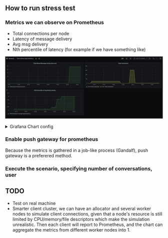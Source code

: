 ## How to run stress test

### Metrics we can observe on Prometheus
- Total connections per node 
- Latency of message delivery 
- Avg msg delivery
- Nth percentile of latency (for example if we have something like)

![Alt text](./tom_chart.jpg "Charts on Grafana")

<details>
  <summary>Grafana Chart config</summary>

 ```
{
  "annotations": {
    "list": [
      {
        "builtIn": 1,
        "datasource": "-- Grafana --",
        "enable": true,
        "hide": true,
        "iconColor": "rgba(0, 211, 255, 1)",
        "name": "Annotations & Alerts",
        "type": "dashboard"
      }
    ]
  },
  "editable": true,
  "gnetId": null,
  "graphTooltip": 1,
  "id": 20,
  "links": [],
  "panels": [
    {
      "aliasColors": {},
      "bars": false,
      "dashLength": 10,
      "dashes": false,
      "datasource": "Prometheus",
      "description": "In the last 5m, there was 90% messages that have delivery latency less than the given number in the graph",
      "fieldConfig": {
        "defaults": {},
        "overrides": []
      },
      "fill": 1,
      "fillGradient": 0,
      "gridPos": {
        "h": 8,
        "w": 12,
        "x": 0,
        "y": 0
      },
      "hiddenSeries": false,
      "id": 4,
      "legend": {
        "avg": false,
        "current": false,
        "max": false,
        "min": false,
        "show": true,
        "total": false,
        "values": false
      },
      "lines": true,
      "linewidth": 1,
      "nullPointMode": "null",
      "options": {
        "alertThreshold": true
      },
      "percentage": false,
      "pluginVersion": "7.5.12",
      "pointradius": 2,
      "points": false,
      "renderer": "flot",
      "seriesOverrides": [],
      "spaceLength": 10,
      "stack": false,
      "steppedLine": false,
      "targets": [
        {
          "exemplar": true,
          "expr": "histogram_quantile(0.9, sum(rate(manabie_app_tom_stress_test_delivery_latency_bucket[5m])) by (le))",
          "interval": "",
          "legendFormat": "90th Percentile of message delivery latency",
          "refId": "A"
        }
      ],
      "thresholds": [],
      "timeFrom": null,
      "timeRegions": [],
      "timeShift": null,
      "title": "90th Percentile of msg delivery latency",
      "tooltip": {
        "shared": true,
        "sort": 0,
        "value_type": "individual"
      },
      "type": "graph",
      "xaxis": {
        "buckets": null,
        "mode": "time",
        "name": null,
        "show": true,
        "values": []
      },
      "yaxes": [
        {
          "format": "short",
          "label": null,
          "logBase": 1,
          "max": null,
          "min": null,
          "show": true
        },
        {
          "format": "short",
          "label": null,
          "logBase": 1,
          "max": null,
          "min": null,
          "show": true
        }
      ],
      "yaxis": {
        "align": false,
        "alignLevel": null
      }
    },
    {
      "aliasColors": {},
      "bars": false,
      "dashLength": 10,
      "dashes": false,
      "datasource": "Prometheus",
      "fieldConfig": {
        "defaults": {},
        "overrides": []
      },
      "fill": 1,
      "fillGradient": 0,
      "gridPos": {
        "h": 8,
        "w": 12,
        "x": 12,
        "y": 0
      },
      "hiddenSeries": false,
      "id": 2,
      "legend": {
        "avg": false,
        "current": false,
        "max": false,
        "min": false,
        "show": true,
        "total": false,
        "values": false
      },
      "lines": true,
      "linewidth": 1,
      "nullPointMode": "null",
      "options": {
        "alertThreshold": true
      },
      "percentage": false,
      "pluginVersion": "7.5.12",
      "pointradius": 2,
      "points": false,
      "renderer": "flot",
      "seriesOverrides": [],
      "spaceLength": 10,
      "stack": false,
      "steppedLine": false,
      "targets": [
        {
          "exemplar": true,
          "expr": "manabie_app_tom_total_conn",
          "interval": "",
          "legendFormat": "{{pod}} total connections",
          "refId": "A"
        }
      ],
      "thresholds": [],
      "timeFrom": null,
      "timeRegions": [],
      "timeShift": null,
      "title": "Total Connections",
      "tooltip": {
        "shared": true,
        "sort": 0,
        "value_type": "individual"
      },
      "type": "graph",
      "xaxis": {
        "buckets": null,
        "mode": "time",
        "name": null,
        "show": true,
        "values": []
      },
      "yaxes": [
        {
          "format": "short",
          "label": null,
          "logBase": 1,
          "max": null,
          "min": null,
          "show": true
        },
        {
          "format": "short",
          "label": null,
          "logBase": 1,
          "max": null,
          "min": null,
          "show": true
        }
      ],
      "yaxis": {
        "align": false,
        "alignLevel": null
      }
    }
  ],
  "refresh": "5s",
  "schemaVersion": 27,
  "style": "dark",
  "tags": [],
  "templating": {
    "list": []
  },
  "time": {
    "from": "now-1h",
    "to": "now"
  },
  "timepicker": {},
  "timezone": "",
  "title": "Tom stress test metrics",
  "uid": "zurcZa8nk",
  "version": 2
}
```

</details>


### Enable push gateway for prometheus
Because the metrics is gathered in a job-like process (Gandalf), push gateway is a preferered method.

### Execute the scenario, specifying number of conversations, user

## TODO
- Test on real machine
- Smarter client cluster, we can have an allocator and several worker nodes to simulate client connections, given that a node's resource is
still limited by CPU/memory/file descriptors which make the simulation unrealistic. Then each client will report to Prometheus, and the chart can aggregate the metrics from different worker nodes into 1.